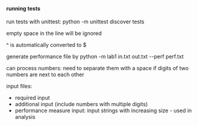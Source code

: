 #### running tests

run tests with unittest:
    python -m unittest discover tests

empty space in the line will be ignored

^ is automatically converted to $

generate performance file by
python -m lab1 in.txt out.txt --perf perf.txt

can process numbers: need to separate them with a space if digits of two numbers are next to each other


input files:
- required input
- additional input (include numbers with multiple digits)
- performance measure input: input strings with increasing size - used in analysis
